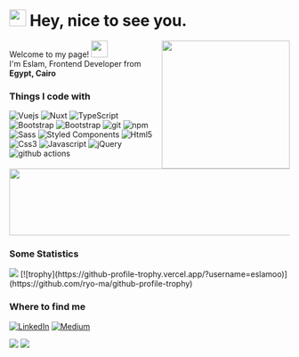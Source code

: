 
<!--
**eslamoo/eslamoo** is a ✨ _special_ ✨ repository because its `README.md` (this file) appears on your GitHub profile.

Here are some ideas to get you started:

- 🔭 I’m currently working on ...
- 🌱 I’m currently learning ...
- 👯 I’m looking to collaborate on ...
- 🤔 I’m looking for help with ...
- 💬 Ask me about ...
- 📫 How to reach me: ...
- 😄 Pronouns: ...
- ⚡ Fun fact: ...
-->
<h1><img src="https://emojis.slackmojis.com/emojis/images/1531849430/4246/blob-sunglasses.gif?1531849430" width="30"/> Hey, nice to see you.</h1>
<img align='right' src="https://media.giphy.com/media/M9gbBd9nbDrOTu1Mqx/giphy.gif" width="230">

<p>Welcome to my page! <img src="https://raw.githubusercontent.com/MartinHeinz/MartinHeinz/master/wave.gif" width="30px"></br> I'm Eslam, Frontend Developer from <img src="https://image.flaticon.com/icons/svg/323/323324.svg" width="13"/> <b>Egypt, Cairo</b>
<h3>Things I code with</h3>

<p>
  <img alt="Vuejs" src="https://img.shields.io/badge/-Vue.js-61B984?style=flat-square&logo=VUE.JS&logoColor=white" />
  <img alt="Nuxt" src="https://img.shields.io/badge/-Nuxt.js-39485B?style=flat-square&logo=NUXT.JS&logoColor=white" />
  <img alt="TypeScript" src="https://img.shields.io/badge/-TypeScript-007ACC?style=flat-square&logo=typescript&logoColor=white" />
  <img alt="Bootstrap" src="https://img.shields.io/badge/-Bootstrap-513879?style=flat-square&logo=bootstrap&logoColor=white" />
  <img alt="Bootstrap" src="https://img.shields.io/badge/TailwindCss%20-%2338B2AC.svg?&style=flat-square&logo=tailwind-css&logoColor=white" />
  <img alt="git" src="https://img.shields.io/badge/-Git-F05032?style=flat-square&logo=git&logoColor=white" />
   <img alt="npm" src="https://img.shields.io/badge/-NPM-CB3837?style=flat-square&logo=npm&logoColor=white" />
  <img alt="Sass" src="https://img.shields.io/badge/-Sass-CC6699?style=flat-square&logo=sass&logoColor=white" />
  <img alt="Styled Components" src="https://img.shields.io/badge/-Styled_Components-db7092?style=flat-square&logo=styled-components&logoColor=white" />
  <img alt="Html5" src="https://img.shields.io/badge/-HTML5-E34A22?style=flat-square&logo=html5&logoColor=white" />
  <img alt="Css3" src="https://img.shields.io/badge/-CSS3-2D60D9?style=flat-square&logo=CSS3&logoColor=white" /> 
  <img alt="Javascript" src="https://img.shields.io/badge/-Javascript-D6BA32?style=flat-square&logo=javascript&logoColor=white" /> 
  <img alt="jQuery" src="https://img.shields.io/badge/-jQuery-111?style=flat-square&logo=jquery&logoColor=white" /> 
  
  <img alt="github actions" src="https://img.shields.io/badge/-Github_Actions-2088FF?style=flat-square&logo=github-actions&logoColor=white" />
<a href="https://codetrace.com/users/eslamoo"><img src="https://codetrace.com/widget/eslamoo" width="550" height="120" /></a>
</p>

<h3>Some Statistics</h3>
<img src="https://wakatime.com/share/@a0024814-d21f-4573-92d2-96ce10df72fa/d388561c-4f59-43e6-a989-b467855d2c94.png" />
[![trophy](https://github-profile-trophy.vercel.app/?username=eslamoo)](https://github.com/ryo-ma/github-profile-trophy)

<h3>Where to find me</h3>

<p>
  <a href="https://www.linkedin.com/in/eslam-magdy/" target="_blank"><img alt="LinkedIn" src="https://img.shields.io/badge/linkedin-%230077B5.svg?&style=for-the-badge&logo=linkedin&logoColor=white" /></a> 
  <a href="https://www.facebook.com/essommagdy/" target="_blank"><img alt="Medium" src="https://img.shields.io/badge/facebook-3B579D.svg?&style=for-the-badge&logo=facebook&logoColor=white" /></a>
  
</p>



<img src="https://github-readme-stats.vercel.app/api?username=eslamoo&count_private=true&show_icons=true&title_color=fff&icon_color=79ff97&text_color=9f9f9f&bg_color=0D1117" />
<img src="https://visitor-badge.laobi.icu/badge?page_id=eslamoo" />
